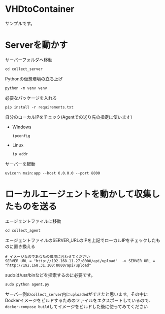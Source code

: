 # VHDtoContainer
サンプルです。

# Serverを動かす
サーバーフォルダへ移動
```
cd collect_server
```
Pythonの仮想環境の立ち上げ
```
python -m venv venv
```
必要なパッケージを入れる
```
pip install -r requirements.txt
```
自分のローカルIPをチェック(Agentでの送り先の指定に使います）
- Windows
  ```
  ipconfig
  ```
- Linux
  ```
  ip addr
  ```

サーバーを起動
```
uvicorn main:app --host 0.0.0.0 --port 8000
```

# ローカルエージェントを動かして収集したものを送る
エージェントファイルに移動
```
cd collect_agent
```

エージェントファイルのSERVER_URLのIPを上記でローカルIPをチェックしたものに置き換える
```
# イメージなのであなたの環境に合わせてください
SERVER_URL = "http://192.168.11.27:8000/api/upload"  -> SERVER_URL = "http://192.168.31.100:8000/api/upload" 
```

sudoは/usr/binなどを探索するのに必要です。
```
sudo python agent.py
```

サーバー側の`collect_server`内に`uploaded`ができたと思います。その中にDockerイメージをビルドするためのファイルをエクスポートしているので、`docker-compose build`してイメージをビルドした後に使ってみてください
